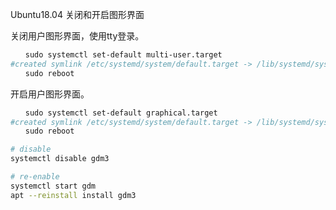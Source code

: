 
Ubuntu18.04 关闭和开启图形界面

关闭用户图形界面，使用tty登录。

```sh
　　sudo systemctl set-default multi-user.target
#created symlink /etc/systemd/system/default.target -> /lib/systemd/system/multi-user.target
　　sudo reboot
```

开启用户图形界面。

```sh
　　sudo systemctl set-default graphical.target
#created symlink /etc/systemd/system/default.target -> /lib/systemd/system/graphical.target
　　sudo reboot
```


```sh
# disable
systemctl disable gdm3

# re-enable
systemctl start gdm
apt --reinstall install gdm3
```

